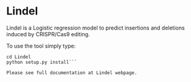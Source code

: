 # Lindel
Lindel is a Logistic regression model to predict insertions and deletions induced by CRISPR/Cas9 editing. 

To use the tool simply type: 

```git clone https://github.com/shendurelab/Lindel.git
cd Lindel
python setup.py install```

Please see full documentation at Lindel webpage.

